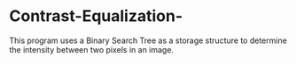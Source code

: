 # Contrast-Equalization-
This program uses a Binary Search Tree as a storage structure to determine the intensity between two pixels in an image. 
